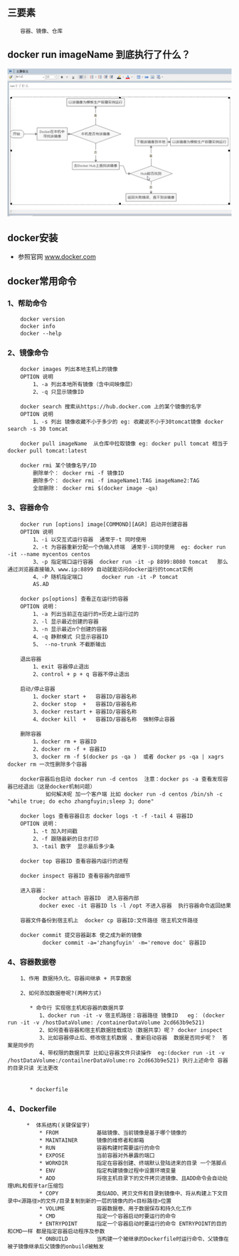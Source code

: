 ## 三要素
        容器、镜像、仓库

## docker run imageName 到底执行了什么？
![image](https://github.com/zhangfuyin/java/blob/master/docker/images/docker_run.jpeg)


## docker安装 
  * 参照官网 www.docker.com


## docker常用命令
### 1、帮助命令

        docker version
        docker info 
        docker --help

### 2、镜像命令

        docker images 列出本地主机上的镜像
        OPTION 说明
            1、-a 列出本地所有镜像（含中间映像层）
            2、-q 只显示镜像ID

        docker search 搜索从https://hub.docker.com 上的某个镜像的名字
        OPTION 说明
            1、-s 列出 镜像收藏不小于多少的 eg: 收藏说不小于30tomcat镜像 docker search -s 30 tomcat  

        docker pull imageName  从仓库中拉取镜像 eg: docker pull tomcat 相当于 docker pull tomcat:latest

        docker rmi 某个镜像名字/ID 
            删除单个： docker rmi -f 镜像ID
            删除多个： docker rmi -f imageName1:TAG imageName2:TAG
            全部删除： docker rmi $(docker image -qa)

### 3、容器命令

        docker run [options] image[COMMOND][AGR] 启动并创建容器
        OPTION 说明
            1、-i 以交互式运行容器  通常于-t 同时使用
            2、-t 为容器重新分配一个伪输入终端  通常于-i同时使用  eg: docker run -it --name mycentos centos
            3、-p 指定端口运行容器  docker run -it -p 8899:8080 tomcat   那么通过浏览器直接输入 www.ip:8899 自动就能访问docker运行的tomcat实例
            4、-P 随机指定端口      docker run -it -P tomcat
            AS.AD

        docker ps[options] 查看正在运行的容器
        OPTION 说明：
            1、-a 列出当前正在运行的+历史上运行过的
            2、-l 显示最近创建的容器
            3、-n 显示最近n个创建的容器
            4、-q 静默模式 只显示容器ID
            5、 --no-trunk 不截断输出
        
        退出容器
            1、exit 容器停止退出
            2、control + p + q 容器不停止退出

        启动/停止容器
            1、docker start +   容器ID/容器名称
            2、docker stop  +   容器ID/容器名称
            3、docker restart + 容器ID/容器名称
            4、docker kill  +   容器ID/容器名称  强制停止容器

        删除容器
            1、docker rm + 容器ID
            2、docker rm -f + 容器ID
            3、docker rm -f $(docker ps -qa )  或者 docker ps -qa | xagrs docker rm 一次性删除多个容器

        docker容器后台启动 docker run -d centos  注意：docker ps -a 查看发现容器已经退出（这是docker机制问题）
                如何解决呢 加一个客户端 比如 docker run -d centos /bin/sh -c "while true; do echo zhangfuyin;sleep 3; done"

        docker logs 查看容器日志 docker logs -t -f -tail 4 容器ID
        OPTION 说明：
            1、-t 加入时间戳
            2、-f 跟随最新的日志打印
            3、-tail 数字  显示最后多少条

        docker top 容器ID 查看容器内运行的进程

        docker inspect 容器ID 查看容器内部细节
        
        进入容器：
              docker attach 容器ID  进入容器内部
              docker exec -it 容器ID ls -l /opt 不进入容器  执行容器命令返回结果
              
        容器文件备份到宿主机上  docker cp 容器ID:文件路径 宿主机文件路径
        
        docker commit 提交容器副本 使之成为新的镜像
               docker commit -a='zhangfuyin' -m='remove doc' 容器ID
               
   ### 4、容器数据卷
        1、作用 数据持久化、容器间继承 + 共享数据
        
        2、如何添加数据卷呢?(两种方式)
        
           * 命令行 实现宿主机和容器的数据共享
              1、docker run -it -v 宿主机路径：容器路径 镜像ID   eg： (docker run -it -v /hostDataVolume: /containerDataVolume 2cd663b9e521)
              2、如何查看容器和宿主机数据挂载成功（数据共享）呢？ docker inspect 
              3、比如容器停止后、修改宿主机数据 、重新启动容器  数据是否同步呢？  答案是同步的
              4、带权限的数据共享 比如让容器文件只读操作  eg:(docker run -it -v /hostDataVolume:/contailnerDataVolume:ro 2cd663b9e521) 执行上述命令 容器的目录只读 无法更改
              
              
           * dockerfile
              
   ### 4、Dockerfile            
              
          *  体系结构(关键保留字)
              * FROM            基础镜像、当前镜像是基于哪个镜像的
              * MAINTAINER      镜像的维修者和邮箱
              * RUN             容器构建时需要运行的命令
              * EXPOSE          当前容器对外暴露的端口
              * WORKDIR         指定在容器创建、终端默认登陆进来的目录 一个落脚点
              * ENV             指定构建镜像过程中设置环境变量
              * ADD             将宿主机目录下的文件拷贝进镜像、且ADD命令会自动处理URL和假牙tar压缩包
              * COPY            类似ADD、拷贝文件和目录到镜像中、将从构建上下文目录中<源路径>的文件/目录复制到新的一层的镜像内的<目标路径>位置
              * VOLUME          容器数据卷、用于数据保存和持久化工作
              * CMD             指定一个容器启动时要运行的命令
              * ENTRYPOINT      指定一个容器启动时要运行的命令 ENTRYPOINT的目的和CMD一样 都是指定容器启动程序及参数
              * ONBUILD         当构建一个被继承的Dockerfile时运行命令、父镜像在被子镜像继承后父镜像的onbuild被触发
              
              
         
   
   

        
        
        
        
        


